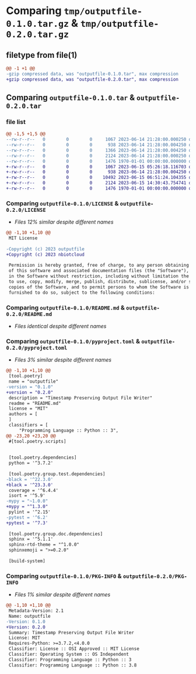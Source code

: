 # Comparing `tmp/outputfile-0.1.0.tar.gz` & `tmp/outputfile-0.2.0.tar.gz`

## filetype from file(1)

```diff
@@ -1 +1 @@
-gzip compressed data, was "outputfile-0.1.0.tar", max compression
+gzip compressed data, was "outputfile-0.2.0.tar", max compression
```

## Comparing `outputfile-0.1.0.tar` & `outputfile-0.2.0.tar`

### file list

```diff
@@ -1,5 +1,5 @@
--rw-r--r--   0        0        0     1067 2023-06-14 21:28:00.000250 outputfile-0.1.0/LICENSE
--rw-r--r--   0        0        0      938 2023-06-14 21:28:00.004250 outputfile-0.1.0/README.md
--rw-r--r--   0        0        0     1366 2023-06-14 21:28:00.004250 outputfile-0.1.0/outputfile/__init__.py
--rw-r--r--   0        0        0     2124 2023-06-14 21:28:00.000250 outputfile-0.1.0/pyproject.toml
--rw-r--r--   0        0        0     1476 1970-01-01 00:00:00.000000 outputfile-0.1.0/PKG-INFO
+-rw-r--r--   0        0        0     1067 2023-06-15 05:26:18.116703 outputfile-0.2.0/LICENSE
+-rw-r--r--   0        0        0      938 2023-06-14 21:28:00.004250 outputfile-0.2.0/README.md
+-rw-r--r--   0        0        0    10492 2023-06-15 06:51:24.104355 outputfile-0.2.0/outputfile/__init__.py
+-rw-r--r--   0        0        0     2124 2023-06-15 14:30:43.754741 outputfile-0.2.0/pyproject.toml
+-rw-r--r--   0        0        0     1476 1970-01-01 00:00:00.000000 outputfile-0.2.0/PKG-INFO
```

### Comparing `outputfile-0.1.0/LICENSE` & `outputfile-0.2.0/LICENSE`

 * *Files 12% similar despite different names*

```diff
@@ -1,10 +1,10 @@
 MIT License
 
-Copyright (c) 2023 outputfile
+Copyright (c) 2023 nbiotcloud
 
 Permission is hereby granted, free of charge, to any person obtaining a copy
 of this software and associated documentation files (the "Software"), to deal
 in the Software without restriction, including without limitation the rights
 to use, copy, modify, merge, publish, distribute, sublicense, and/or sell
 copies of the Software, and to permit persons to whom the Software is
 furnished to do so, subject to the following conditions:
```

### Comparing `outputfile-0.1.0/README.md` & `outputfile-0.2.0/README.md`

 * *Files identical despite different names*

### Comparing `outputfile-0.1.0/pyproject.toml` & `outputfile-0.2.0/pyproject.toml`

 * *Files 3% similar despite different names*

```diff
@@ -1,10 +1,10 @@
 [tool.poetry]
 name = "outputfile"
-version = "0.1.0"
+version = "0.2.0"
 description = "Timestamp Preserving Output File Writer"
 readme = "README.md"
 license = "MIT"
 authors = [
 ]
 classifiers = [
     "Programming Language :: Python :: 3",
@@ -23,20 +23,20 @@
 #[tool.poetry.scripts]
 
 
 [tool.poetry.dependencies]
 python = '^3.7.2'
 
 [tool.poetry.group.test.dependencies]
-black = '^22.3.0'
+black = '^23.3.0'
 coverage = '^6.4.4'
 isort = '^5.9'
-mypy = "~1.0.0"
+mypy = "^1.3.0"
 pylint = '^2.15'
-pytest = '^6.2'
+pytest = '^7.3'
 
 [tool.poetry.group.doc.dependencies]
 sphinx = '^5.1.1'
 sphinx-rtd-theme = "^1.0.0"
 sphinxemoji = ">=0.2.0"
 
 [build-system]
```

### Comparing `outputfile-0.1.0/PKG-INFO` & `outputfile-0.2.0/PKG-INFO`

 * *Files 1% similar despite different names*

```diff
@@ -1,10 +1,10 @@
 Metadata-Version: 2.1
 Name: outputfile
-Version: 0.1.0
+Version: 0.2.0
 Summary: Timestamp Preserving Output File Writer
 License: MIT
 Requires-Python: >=3.7.2,<4.0.0
 Classifier: License :: OSI Approved :: MIT License
 Classifier: Operating System :: OS Independent
 Classifier: Programming Language :: Python :: 3
 Classifier: Programming Language :: Python :: 3.8
```

